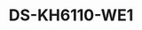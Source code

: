 ---
id: 7
title: "DS-KH6110-WE1"
slug: "DS-KH6110-WE1"
subTitle: "KH6 Series IP Indoor Station"
category: "videointercom"
imgCard: "/src/assets/images/videointercom/DS-KH6110-WE1/DS-KH6110-WE1-1.webp"
imgAlt: "DS-KH6110-WE1"
thumbnails: [
  "/src/assets/images/videointercom/DS-KH6110-WE1/DS-KH6110-WE1-1.webp",
  "/src/assets/images/videointercom/DS-KH6110-WE1/DS-KH6110-WE1-2.webp",
  "/src/assets/images/videointercom/DS-KH6110-WE1/DS-KH6110-WE1-3.webp",
]
features: [
  "4.3-inch color touch screen with 480 × 272 resolution",
  "Easy setup with user-friendly design",
  "Standard PoE power—no extra power adapter needed",
  "Remote control via Hik-Connect mobile app",
  "Live video view from door stations and linked cameras",
  "Customizable with 4 user-defined touch buttons"
]
rating: 4.5
reviewCount: 50
specifications: {
  System_parameters: {
    Operating_system: "Linux",
    ROM: "16 MB",
    RAM: "128 MB",
    CPU: "Embedded processor"
  },
  Display_parameters: {
    Screen_size: "4.3-inch",
    Operation_method: "Capacitive touch screen with 9 touch buttons",
    Type: "Colorful TFT",
    Resolution: "480 × 272"
  },
  Video_parameters: {
    Lens: "/",
    Resolution: "/",
    FOV: "/",
    WDR: "/",
    Video_compression_standard: "/",
    Focal_length: "/"
  },
  Audio_parameters: {
    Audio_compression_standard: "G.711 U, G.711 A",
    Audio_input: "Built-in omnidirectional microphone",
    Audio_output: "Built-in loudspeaker",
    Audio_compression_bitrate: "64 Kbps",
    Audio_quality: "Noise suppression and echo cancellation",
    Volume_adjustment: "Adjustable"
  }
}
---